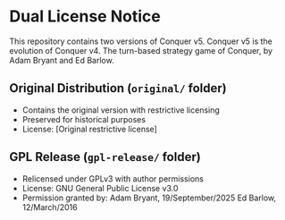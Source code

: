 # Dual License Notice

This repository contains two versions of Conquer v5.
Conquer v5 is the evolution of Conquer v4. 
The turn-based strategy game of Conquer, by Adam Bryant and Ed Barlow.  


## Original Distribution (`original/` folder)
- Contains the original version with restrictive licensing
- Preserved for historical purposes
- License: [Original restrictive license]

## GPL Release (`gpl-release/` folder)  
- Relicensed under GPLv3 with author permissions
- License: GNU General Public License v3.0
- Permission granted by: 
  Adam Bryant, 19/September/2025
  Ed Barlow, 12/March/2016